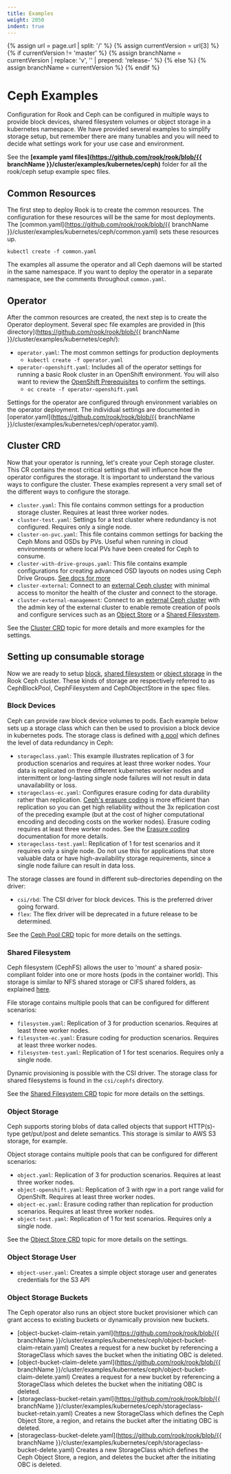 ```yaml
---
title: Examples
weight: 2050
indent: true
---
```

{% assign url = page.url | split: '/' %}
{% assign currentVersion = url[3] %}
{% if currentVersion != 'master' %}
{% assign branchName = currentVersion | replace: 'v', '' | prepend: 'release-' %}
{% else %}
{% assign branchName = currentVersion %}
{% endif %}

# Ceph Examples

Configuration for Rook and Ceph can be configured in multiple ways to provide block devices, shared filesystem volumes or object storage in a kubernetes namespace. We have provided several examples to simplify storage setup, but remember there are many tunables and you will need to decide what settings work for your use case and environment.

See the **[example yaml files](https://github.com/rook/rook/blob/{{ branchName }}/cluster/examples/kubernetes/ceph)** folder for all the rook/ceph setup example spec files.

## Common Resources

The first step to deploy Rook is to create the common resources. The configuration for these resources will be the same for most deployments.
The [common.yaml](https://github.com/rook/rook/blob/{{ branchName }}/cluster/examples/kubernetes/ceph/common.yaml) sets these resources up.

```console
kubectl create -f common.yaml
```

The examples all assume the operator and all Ceph daemons will be started in the same namespace. If you want to deploy the operator in a separate namespace, see the comments throughout `common.yaml`.

## Operator

After the common resources are created, the next step is to create the Operator deployment. Several spec file examples are provided in [this directory](https://github.com/rook/rook/blob/{{ branchName }}/cluster/examples/kubernetes/ceph/):

* `operator.yaml`: The most common settings for production deployments
  * `kubectl create -f operator.yaml`
* `operator-openshift.yaml`: Includes all of the operator settings for running a basic Rook cluster in an OpenShift environment. You will also want to review the [OpenShift Prerequisites](ceph-openshift.md) to confirm the settings.
  * `oc create -f operator-openshift.yaml`

Settings for the operator are configured through environment variables on the operator deployment. The individual settings are documented in [operator.yaml](https://github.com/rook/rook/blob/{{ branchName }}/cluster/examples/kubernetes/ceph/operator.yaml).

## Cluster CRD

Now that your operator is running, let's create your Ceph storage cluster. This CR contains the most critical settings
that will influence how the operator configures the storage. It is important to understand the various ways to configure
the cluster. These examples represent a very small set of the different ways to configure the storage.

* `cluster.yaml`: This file contains common settings for a production storage cluster. Requires at least three worker nodes.
* `cluster-test.yaml`: Settings for a test cluster where redundancy is not configured. Requires only a single node.
* `cluster-on-pvc.yaml`: This file contains common settings for backing the Ceph Mons and OSDs by PVs. Useful when running in cloud environments or where local PVs have been created for Ceph to consume.
* `cluster-with-drive-groups.yaml`: This file contains example configurations for creating advanced
  OSD layouts on nodes using Ceph Drive Groups.
  [See docs for more](Documentation/ceph-cluster-crd.md#storage-selection-via-ceph-drive-groups)
* `cluster-external`: Connect to an [external Ceph cluster](ceph-cluster-crd.md#external-cluster) with minimal access to monitor the health of the cluster and connect to the storage.
* `cluster-external-management`: Connect to an [external Ceph cluster](ceph-cluster-crd.md#external-cluster) with the admin key of the external cluster to enable
  remote creation of pools and configure services such as an [Object Store](ceph-object.md) or a [Shared Filesystem](ceph-filesystem.md).

See the [Cluster CRD](ceph-cluster-crd.md) topic for more details and more examples for the settings.

## Setting up consumable storage

Now we are ready to setup [block](https://ceph.com/ceph-storage/block-storage/), [shared filesystem](https://ceph.com/ceph-storage/file-system/) or [object storage](https://ceph.com/ceph-storage/object-storage/) in the Rook Ceph cluster. These kinds of storage are respectively referred to as CephBlockPool, CephFilesystem and CephObjectStore in the spec files.

### Block Devices

Ceph can provide raw block device volumes to pods. Each example below sets up a storage class which can then be used to provision a block device in kubernetes pods. The storage class is defined with [a pool](http://docs.ceph.com/docs/master/rados/operations/pools/) which defines the level of data redundancy in Ceph:

* `storageclass.yaml`: This example illustrates replication of 3 for production scenarios and requires at least three worker nodes. Your data is replicated on three different kubernetes worker nodes and intermittent or long-lasting single node failures will not result in data unavailability or loss.
* `storageclass-ec.yaml`: Configures erasure coding for data durability rather than replication. [Ceph's erasure coding](http://docs.ceph.com/docs/master/rados/operations/erasure-code/) is more efficient than replication so you can get high reliability without the 3x replication cost of the preceding example (but at the cost of higher computational encoding and decoding costs on the worker nodes). Erasure coding requires at least three worker nodes. See the [Erasure coding](ceph-pool-crd.md#erasure-coded) documentation for more details.
* `storageclass-test.yaml`: Replication of 1 for test scenarios and it requires only a single node. Do not use this for applications that store valuable data or have high-availability storage requirements, since a single node failure can result in data loss.

The storage classes are found in different sub-directories depending on the driver:

* `csi/rbd`: The CSI driver for block devices. This is the preferred driver going forward.
* `flex`: The flex driver will be deprecated in a future release to be determined.

See the [Ceph Pool CRD](ceph-pool-crd.md) topic for more details on the settings.

### Shared Filesystem

Ceph filesystem (CephFS) allows the user to 'mount' a shared posix-compliant folder into one or more hosts (pods in the container world). This storage is similar to NFS shared storage or CIFS shared folders, as explained [here](https://ceph.com/ceph-storage/file-system/).

File storage contains multiple pools that can be configured for different scenarios:

* `filesystem.yaml`: Replication of 3 for production scenarios. Requires at least three worker nodes.
* `filesystem-ec.yaml`: Erasure coding for production scenarios. Requires at least three worker nodes.
* `filesystem-test.yaml`: Replication of 1 for test scenarios. Requires only a single node.

Dynamic provisioning is possible with the CSI driver. The storage class for shared filesystems is found in the `csi/cephfs` directory.

See the [Shared Filesystem CRD](ceph-filesystem-crd.md) topic for more details on the settings.

### Object Storage

Ceph supports storing blobs of data called objects that support HTTP(s)-type get/put/post and delete semantics. This storage is similar to AWS S3 storage, for example.

Object storage contains multiple pools that can be configured for different scenarios:

* `object.yaml`: Replication of 3 for production scenarios.  Requires at least three worker nodes.
* `object-openshift.yaml`: Replication of 3 with rgw in a port range valid for OpenShift. Requires at least three worker nodes.
* `object-ec.yaml`: Erasure coding rather than replication for production scenarios. Requires at least three worker nodes.
* `object-test.yaml`: Replication of 1 for test scenarios. Requires only a single node.

See the [Object Store CRD](ceph-object-store-crd.md) topic for more details on the settings.

### Object Storage User

* `object-user.yaml`: Creates a simple object storage user and generates credentials for the S3 API

### Object Storage Buckets

The Ceph operator also runs an object store bucket provisioner which can grant access to existing buckets or dynamically provision new buckets.

* [object-bucket-claim-retain.yaml](https://github.com/rook/rook/blob/{{ branchName }}/cluster/examples/kubernetes/ceph/object-bucket-claim-retain.yaml) Creates a request for a new bucket by referencing a StorageClass which saves the bucket when the initiating OBC is deleted.
* [object-bucket-claim-delete.yaml](https://github.com/rook/rook/blob/{{ branchName }}/cluster/examples/kubernetes/ceph/object-bucket-claim-delete.yaml) Creates a request for a new bucket by referencing a StorageClass which deletes the bucket when the initiating OBC is deleted.
* [storageclass-bucket-retain.yaml](https://github.com/rook/rook/blob/{{ branchName }}/cluster/examples/kubernetes/ceph/storageclass-bucket-retain.yaml) Creates a new StorageClass which defines the Ceph Object Store, a region, and retains the bucket after the initiating OBC is deleted.
* [storageclass-bucket-delete.yaml](https://github.com/rook/rook/blob/{{ branchName }}/cluster/examples/kubernetes/ceph/storageclass-bucket-delete.yaml) Creates a new StorageClass which defines the Ceph Object Store, a region, and deletes the bucket after the initiating OBC is deleted.
